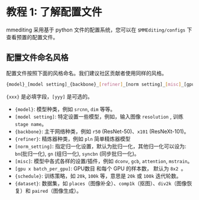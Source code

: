 # 教程 1: 了解配置文件
mmediting 采用基于 python 文件的配置系统，您可以在 `$MMEditing/configs` 下查看预置的配置文件。

## 配置文件命名风格

配置文件按照下面的风格命名。我们建议社区贡献者使用同样的风格。

```bash
{model}_[model setting]_{backbone}_[refiner]_[norm setting]_[misc]_[gpu x batch_per_gpu]_{schedule}_{dataset}
```
`{xxx}` 是必填字段，`[yyy]` 是可选的。

- `{model}`: 模型种类，例如 `srcnn`, `dim` 等等。
- `[model setting]`: 特定设置一些模型，例如，输入图像 `resolution` , 训练 `stage name`。
- `{backbone}`: 主干网络种类，例如 `r50` (ResNet-50)、`x101` (ResNeXt-101)。
- `{refiner}`: 精炼器种类，例如 `pln` 简单精炼器模型
- `[norm_setting]`: 指定归一化设置，默认为批归一化，其他归一化可以设为: `bn`(批归一化), `gn` (组归一化), `syncbn` (同步批归一化)。
- `[misc]`: 模型中各式各样的设置/插件，例如 `dconv`, `gcb`, `attention`, `mstrain`。
- `[gpu x batch_per_gpu]`: GPU数目 和每个 GPU 的样本数， 默认为 `8x2 `。
- `{schedule}`: 训练策略，如 `20k`, `100k` 等，意思是 `20k` 或 `100k` 迭代轮数。
- `{dataset}`: 数据集，如 `places`（图像补全）、`comp1k`（抠图）、`div2k`（图像恢复）和 `paired`（图像生成）。
